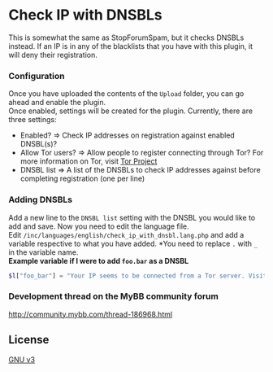 # Check IP with DNSBLs
This is somewhat the same as StopForumSpam, but it checks DNSBLs instead. If an IP is in any of the blacklists that you have with this plugin, it will deny their registration.

### Configuration
Once you have uploaded the contents of the `Upload` folder, you can go ahead and enable the plugin.  
Once enabled, settings will be created for the plugin. Currently, there are three settings:  
* Enabled? => Check IP addresses on registration against enabled DNSBL(s)?  
* Allow Tor users? => Allow people to register connecting through Tor? For more information on Tor, visit [Tor Project](https://www.torproject.org/)
* DNSBL list => A list of the DNSBLs to check IP addresses against before completing registration (one per line)

### Adding DNSBLs
Add a new line to the `DNSBL list` setting with the DNSBL you would like to add and save. Now you need to edit the language file.  
Edit `/inc/languages/english/check_ip_with_dnsbl.lang.php` and add a variable respective to what you have added. *You need to replace `.` with `_` in the variable name.  
**Example variable if I were to add `foo.bar` as a DNSBL**  
```php
$l["foo_bar"] = "Your IP seems to be connected from a Tor server. Visit this link for more information: http://foo.bar/?ip={1}";
```



### Development thread on the MyBB community forum
http://community.mybb.com/thread-186968.html

License
----

[GNU v3](https://github.com/dequeues/MyBB-Register-Check-DNSBL/blob/master/LICENSE)